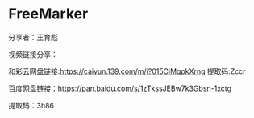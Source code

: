 # FreeMarker

分享者：王育彪

视频链接分享：

和彩云网盘链接:https://caiyun.139.com/m/i?015CiMqpkXrng  提取码:Zccr  

百度网盘链接：https://pan.baidu.com/s/1zTkssJEBw7k3Gbsn-1xctg 

提取码：3h86 



